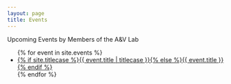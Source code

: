 ```yaml
---
layout: page
title: Events
---
```


Upcoming Events by Members of the A&V Lab

<section >
  <ul>
    {% for event in site.events  %}
      <li>
        <a href="{{ site.url }}{{ event.url }}">{% if site.titlecase %}{{ event.title | titlecase }}{% else %}{{ event.title }}{% endif %}</a>
      </li>
    {% endfor %}
  </ul>
</section>

